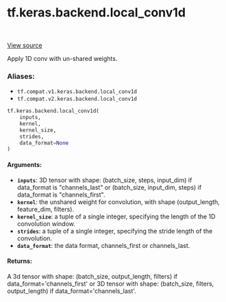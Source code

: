 <div itemscope itemtype="http://developers.google.com/ReferenceObject">
<meta itemprop="name" content="tf.keras.backend.local_conv1d" />
<meta itemprop="path" content="Stable" />
</div>

# tf.keras.backend.local_conv1d

<!-- Insert buttons -->

<table class="tfo-notebook-buttons tfo-api" align="left">
</table>

<a target="_blank" href="/code/stable/tensorflow/python/keras/backend.py">View source</a>



<!-- Start diff -->
Apply 1D conv with un-shared weights.

### Aliases:

* `tf.compat.v1.keras.backend.local_conv1d`
* `tf.compat.v2.keras.backend.local_conv1d`


``` python
tf.keras.backend.local_conv1d(
    inputs,
    kernel,
    kernel_size,
    strides,
    data_format=None
)
```



<!-- Placeholder for "Used in" -->


#### Arguments:


* <b>`inputs`</b>: 3D tensor with shape:
    (batch_size, steps, input_dim)
    if data_format is "channels_last" or
    (batch_size, input_dim, steps)
    if data_format is "channels_first".
* <b>`kernel`</b>: the unshared weight for convolution,
    with shape (output_length, feature_dim, filters).
* <b>`kernel_size`</b>: a tuple of a single integer,
    specifying the length of the 1D convolution window.
* <b>`strides`</b>: a tuple of a single integer,
    specifying the stride length of the convolution.
* <b>`data_format`</b>: the data format, channels_first or channels_last.


#### Returns:

A 3d tensor with shape:
(batch_size, output_length, filters)
if data_format='channels_first'
or 3D tensor with shape:
(batch_size, filters, output_length)
if data_format='channels_last'.
